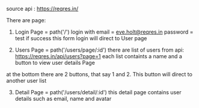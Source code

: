 source api : https://reqres.in/

There are page:

1. Login Page = path('/')
   login with email = eve.holt@reqres.in
   password = test
   if success this form login will direct to User page

2. Users Page = path('/users/page/:id')
   there are list of users from api: https://reqres.in/api/users?page=1
   each list containts a name and a button to view user details Page

at the bottom there are 2 buttons, that say 1 and 2. This button
will direct to another user list

3. Detail Page = path('/users/detail/:id')
   this detail page contains user details such as email, name and avatar
